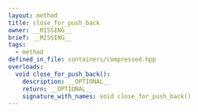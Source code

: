 ```yaml
---
layout: method
title: close_for_push_back
owner: __MISSING__
brief: __MISSING__
tags:
  - method
defined_in_file: containers/compressed.hpp
overloads:
  void close_for_push_back():
    description: __OPTIONAL__
    return: __OPTIONAL__
    signature_with_names: void close_for_push_back()
---
```

